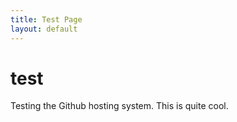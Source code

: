 ```yaml
---
title: Test Page
layout: default
---
```


# test #

Testing the Github hosting system. This is quite cool.